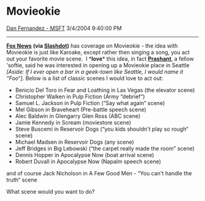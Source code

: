 <div id="page">

# Movieokie

[Dan Fernandez -
MSFT](https://social.msdn.microsoft.com/profile/Dan%20Fernandez%20-%20MSFT)
3/4/2004 9:40:00 PM

-----

<div id="content">

[**Fox
News**](http://www.devhood.com/user_photos/262.jpg&imgrefurl=http://www.devhood.com/public.aspx%3Fuser_id%3D00011A774C850ABD&h=480&w=640&sz=120&tbnid=YjIClGPU8U0J:&tbnh=101&tbnw=134&prev=/images%3Fq%3Dprashant%2Bsridharan%26hl%3Den%26lr%3D%26ie%3DUTF-8%26oe%3DUTF-8)
**(**via [**Slashdot**](http://www.slashdot.com)**)** has coverage on
Movieokie - the idea with Movieokie is just like Karoake, except rather
then singing a song, you act out your favorite movie scene.  I
\***love**\* this idea, in fact
[**Prashant**](http://www.devhood.com/user_photos/262.jpg&imgrefurl=http://www.devhood.com/public.aspx%3Fuser_id%3D00011A774C850ABD&h=480&w=640&sz=120&tbnid=YjIClGPU8U0J:&tbnh=101&tbnw=134&prev=/images%3Fq%3Dprashant%2Bsridharan%26hl%3Den%26lr%3D%26ie%3DUTF-8%26oe%3DUTF-8),
a fellow 'softie, said he was interested in opening up a Movieokie place
in Seattle *\[Aside: If I ever open a bar in a geek-town like Seattle, I
would name it “Foo“\].* Below is a list of classic scenes I would love
to act out:

  - Benicio Del Toro in Fear and Loathing in Las Vegas (the elevator
    scene)
  - Christopher Walken in Pulp Fiction (Army “debrief“)
  - Samuel L. Jackson in Pulp Fiction (“Say what again“ scene)
  - Mel Gibson in Braveheart (Pre-battle speech scene)
  - Alec Baldwin in Glengarry Glen Ross (ABC scene)
  - Jamie Kennedy in Scream (moviestore scene)
  - Steve Buscemi in Reservoir Dogs (“you kids shouldn't play so rough“
    scene)
  - Michael Madsen in Reservoir Dogs (any scene)
  - Jeff Bridges in Big Lebowski (“the carpet really made the room”
    scene)
  - Dennis Hopper in Apocalypse Now (boat arrival scene)
  - Robert Duvall in Apocalypse Now (Napalm speech scene)

and of course Jack Nicholson in A Few Good Men - “You can't handle the
truth“ scene

What scene would you want to do?

</div>

</div>

